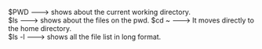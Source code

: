 $PWD     ---> shows about the current working directory.                        
$ls      ---> shows about the files on the pwd.                                 $cd ~    ---> It moves directly to the home directory.                        
$ls -l   ---> shows all the  file list in long format.
